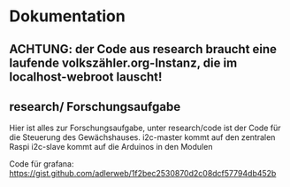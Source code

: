 # Dokumentation

## ACHTUNG: der Code aus research braucht eine laufende volkszähler.org-Instanz, die im localhost-webroot lauscht!

## research/ Forschungsaufgabe
Hier ist alles zur Forschungsaufgabe, unter research/code ist der Code für die Steuerung des Gewächshauses.
i2c-master kommt auf den zentralen Raspi
i2c-slave kommt auf die Arduinos in den Modulen



Code für grafana: https://gist.github.com/adlerweb/1f2bec2530870d2c08dcf57794db452b
